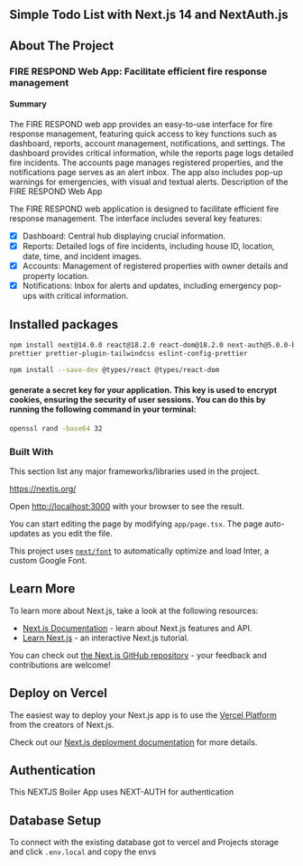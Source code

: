 ## Simple Todo List with Next.js 14 and NextAuth.js

<!-- ABOUT THE PROJECT -->

## About The Project

### FIRE RESPOND Web App: Facilitate efficient fire response management

#### Summary

The FIRE RESPOND web app provides an easy-to-use interface for fire response management, featuring quick access to key functions such as dashboard, reports, account management, notifications, and settings. The dashboard provides critical information, while the reports page logs detailed fire incidents. The accounts page manages registered properties, and the notifications page serves as an alert inbox. The app also includes pop-up warnings for emergencies, with visual and textual alerts.
Description of the FIRE RESPOND Web App

The FIRE RESPOND web application is designed to facilitate efficient fire response management. The interface includes several key features:

- [x] Dashboard: Central hub displaying crucial information.
- [x] Reports: Detailed logs of fire incidents, including house ID, location, date, time, and incident images.
- [x] Accounts: Management of registered properties with owner details and property location.
- [x] Notifications: Inbox for alerts and updates, including emergency pop-ups with critical information.

## Installed packages

```bash
npm install next@14.0.0 react@18.2.0 react-dom@18.2.0 next-auth@5.0.0-beta.3 postcss@8.4.31 tailwindcss@3.3.3 typescript@5.2.2 use-debounce@10.0.0 zod@3.22.2 @vercel/postgres @mui/material @emotion/react bcryptjs@2.4.3 @types/bcryptjs@2.4.6 @heroicons/react@2.1.3 jose @tailwindcss/forms@0.5.6 autoprefixe@10.0.1
prettier prettier-plugin-tailwindcss eslint-config-prettier

```

```bash
npm install --save-dev @types/react @types/react-dom
```

#### generate a secret key for your application. This key is used to encrypt cookies, ensuring the security of user sessions. You can do this by running the following command in your terminal:

```bash
openssl rand -base64 32
```

### Built With

This section list any major frameworks/libraries used in the project.

https://nextjs.org/

Open [http://localhost:3000](http://localhost:3000) with your browser to see the result.

You can start editing the page by modifying `app/page.tsx`. The page auto-updates as you edit the file.

This project uses [`next/font`](https://nextjs.org/docs/basic-features/font-optimization) to automatically optimize and load Inter, a custom Google Font.

## Learn More

To learn more about Next.js, take a look at the following resources:

- [Next.js Documentation](https://nextjs.org/docs) - learn about Next.js features and API.
- [Learn Next.js](https://nextjs.org/learn) - an interactive Next.js tutorial.

You can check out [the Next.js GitHub repository](https://github.com/vercel/next.js/) - your feedback and contributions are welcome!

## Deploy on Vercel

The easiest way to deploy your Next.js app is to use the [Vercel Platform](https://vercel.com/new?utm_medium=default-template&filter=next.js&utm_source=create-next-app&utm_campaign=create-next-app-readme) from the creators of Next.js.

Check out our [Next.js deployment documentation](https://nextjs.org/docs/deployment) for more details.

## Authentication

This NEXTJS Boiler App uses NEXT-AUTH for authentication

## Database Setup

To connect with the existing database got to vercel and Projects storage and click `.env.local` and copy the envs

